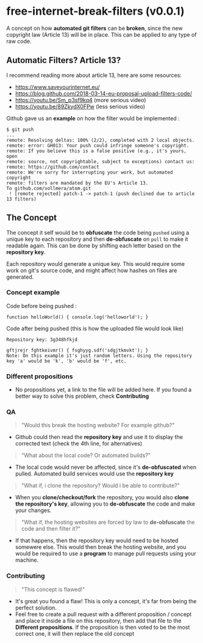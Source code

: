 # free-internet-break-filters (v0.0.1)
A concept on how **automated git filters** can be **broken**, since the new copyright law (Article 13) will be in place. This can be applied to any type of raw code.

## Automatic Filters? Article 13?
I recommend reading more about article 13, here are some resources:
- https://www.saveyourinternet.eu/
- https://blog.github.com/2018-03-14-eu-proposal-upload-filters-code/
- https://youtu.be/Sm_p3sf9kq4 (more serious video)
- https://youtu.be/89ZkydX0FPw (less serious video)

Github gave us an **example** on how the filter would be implemented :
```
$ git push 
...
remote: Resolving deltas: 100% (2/2), completed with 2 local objects.
remote: error: GH013: Your push could infringe someone's copyright.
remote: If you believe this is a false positive (e.g., it's yours, open
remote: source, not copyrightable, subject to exceptions) contact us:
remote: https://github.com/contact
remote: We're sorry for interrupting your work, but automated copyright
remote: filters are mandated by the EU's Article 13.
To github.com/vollmera/atom.git
 ! [remote rejected] patch-1 -> patch-1 (push declined due to article 13 filters)
 ```

## The Concept
The concept it self would be to **obfuscate** the code being ```pushed``` using a unique key to each repository and then **de-obfuscate** on ```pull``` to make it readable again. This can be done by shifting each letter based on the **repository key**.

Each repository would generate a unique key.
This would require some work on git's source code, and might affect how hashes on files are generated.

### Concept example
Code before being pushed :
```
function helloWorld() { console.log('helloworld'); }
```

Code after being pushed (this is how the uploaded file would look like)
```
Repository key: 3g348hfkjd

gftjrejr fghtkeivmr() { fsghyyg.sdf('sdgjtkmvkt'); }
Note: On this example it's just random letters. Using the repository key 'a' would be 'k', 'b' would be 'f', etc.
```

### Different propositions
- No propositions yet, a link to the file will be added here. If you found a better way to solve this problem, check **Contributing**

### QA
> "Would this break the hosting website? For example github?"
- Github could then read the **repository key** and use it to display the corrected text (check the 4th line, for alternatives)

> "What about the local code? Or automated builds?"
- The local code would never be affected, since it's **de-obfuscated** when pulled. Automated build services would use the **repository key**

> "What if, i clone the repository? Would i be able to contribute?"
- When you **clone/checkout/fork** the repository, you would also **clone the repository's key**, allowing you to **de-obfuscate** the code and make your changes.

> "What if, the hosting websites are forced by law to **de-obfuscate** the code and then filter it?"
- If that happens, then the repository key would need to be hosted somewere else. This would then break the hosting website, and you would be required to use a **program** to manage pull requests using your machine.

### Contributing
> "This concept is flawed!"
- It's great you found a flaw! This is only a concept, it's far from being the perfect solution.
- Feel free to create a pull request with a different proposition / concept and place it inside a file on this repository, then add that file to the **Different propositions**. If the proposition is then voted to be the most correct one, it will then replace the old concept
